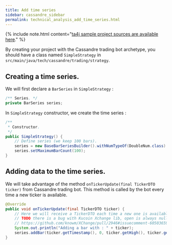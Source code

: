 ```yaml
---
title: Add time series
sidebar: cassandre_sidebar
permalink: technical_analysis_add_time_series.html
---
```


{% include note.html content="[ta4j sample project sources are available here](https://github.com/cassandre-tech/cassandre-trading-bot/tree/development/trading-bot-strategies/technical_analysis/ta4j-strategy)." %}

By creating your project with the Cassandre trading bot archetype, you should have a class named `SimpleStrategy` in `src/main/java/tech/cassandre/trading/strategy`.

## Creating a time series.

We will first declare a `BarSeries` in `SimpleStrategy` : 

```java
/** Series. */
private BarSeries series;
```

In `SimpleStrategy` constructor, we create the time series : 
```java
/**
 * Constructor.
 */
public SimpleStrategy() {
    // Define series (we keep 100 bars).
    series = new BaseBarSeriesBuilder().withNumTypeOf(DoubleNum.class).withName("ETH/BTC").build();
    series.setMaximumBarCount(100);
}
```

## Adding data to the time series.

We will take advantage of the method `onTickerUpdate(final TickerDTO ticker)` from Cassandre trading bot. This method is called by the bot every time a new ticker is available.

```java
@Override
public void onTickerUpdate(final TickerDTO ticker) {
    // Here we will receive a TickerDTO each time a new one is available.
    // TODO there is a bug with Kucoin Xchange lib, open is always null.
    // https://github.com/knowm/XChange/pull/2946#issuecomment-605036594
    System.out.println("Adding a bar with : " + ticker);
    series.addBar(ticker.getTimestamp(), 0, ticker.getHigh(), ticker.getLow(), ticker.getLast(), ticker.getVolume());
}
```